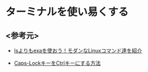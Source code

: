 # ターミナルを使い易くする

## <参考元>

- [lsよりもexaを使おう！モダンなLinuxコマンド達を紹介](https://qiita.com/navitime_tech/items/c249269a3b47666c784b)

- [Caps-LockキーをCtrlキーにする方法](https://linux.just4fun.biz/?Ubuntu/Caps-Lock%E3%82%AD%E3%83%BC%E3%82%92Ctrl%E3%82%AD%E3%83%BC%E3%81%AB%E3%81%99%E3%82%8B%E6%96%B9%E6%B3%95)
